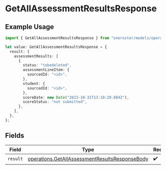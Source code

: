 # GetAllAssessmentResultsResponse

## Example Usage

```typescript
import { GetAllAssessmentResultsResponse } from "oneroster/models/operations";

let value: GetAllAssessmentResultsResponse = {
  result: {
    assessmentResults: [
      {
        status: "tobedeleted",
        assessmentLineItem: {
          sourcedId: "<id>",
        },
        student: {
          sourcedId: "<id>",
        },
        scoreDate: new Date("2023-10-31T13:10:20.884Z"),
        scoreStatus: "not submitted",
      },
    ],
  },
};
```

## Fields

| Field                                                                                                            | Type                                                                                                             | Required                                                                                                         | Description                                                                                                      |
| ---------------------------------------------------------------------------------------------------------------- | ---------------------------------------------------------------------------------------------------------------- | ---------------------------------------------------------------------------------------------------------------- | ---------------------------------------------------------------------------------------------------------------- |
| `result`                                                                                                         | [operations.GetAllAssessmentResultsResponseBody](../../models/operations/getallassessmentresultsresponsebody.md) | :heavy_check_mark:                                                                                               | N/A                                                                                                              |